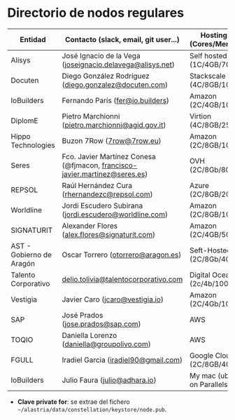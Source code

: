 ﻿# Directorio de nodos regulares

| Entidad | Contacto (slack, email, git user...) | Hosting info (Cores/Mem/HDD) | Clave private for * | enode |
| ------- | ------------------------------------ | ---------------------------------- | ------------- | ----- |
| Alisys | José Ignacio de la Vega (joseignacio.delavega@alisys.net) | Self hosted (1C/4GB/70GB) | AvVbQrGRfvMHHw+MO9KlW9g3NVY1ETTTRUGtAa07BS8= | enode://ee1cebf3111df175a5cd079c606cea7cc0a82e64c5900731d88cd79e00e8458068edeb2914167408856245a8731456205ef6bd6dfe6a63e112c5ee4e8a2d273c@217.130.52.154:21000?discport=0 |
| Docuten | Diego González Rodríguez (diego.gonzalez@docuten.com) | Stackscale (4C/8GB/100GB) | O+nm2OnJMsR76JIZYreRjpaD4SrcXgCq7MAaE/snpyA= | enode://8064fc030d09cff5690efbd7bd07dcb4ababbb1f04ae0a0b02776c6c60b86a78cda4baff33d44a681b3a76d36988232877f0ed9bb8c47ec95c5158b6409016ae@5.57.225.79:21000?discport=0 |
| IoBuilders | Fernando París (fer@io.builders) | Amazon (2C/4GB/100GB) | | enode://6dcccbad7a4e75701fef6fd0f578c7d3873a853c905a911c416c896914b7cbd46320c363659c46ea32abedd397cb592c001c274dd282c46ed0c63e95c242453c@34.241.169.145:21000?discport=0 |
| DiplomE | Pietro Marchionni (pietro.marchionni@agid.gov.it) | Virtion (4C/8GB/256GB) | hCzwYkHamL2HMmzAUjg13pXFN2pEEvYLF/wYf5VCcEQ= | enode://3efb067df8150ae2473b57ca418200b90b91bc7740c79642346f36fe68bc34f5639f7e4c04cf6947f1a39dd5c25e699e2742a37cc7673d4890ac945d36a950de@5.28.41.68:21000?discport=0 |
| Hippo Technologies | Buzon 7Row (7row@7row.eu) | Amazon (2C/8GB/100GB) | | enode://42a00600c4c090edfda6a8797204dbb0362459468db953f89f9c507f8e544af7260fbd0e5af976cc5c2b21aa31e1964529a45aa1fc77b01044636c0f1574864f@18.213.143.8:21000?discport=0 |
| Seres |  Fco. Javier Martínez Conesa (@fjmacon, francisco-javier.martinez@seres.es) | OVH (2C/8Gb/80Gb)| cpoLqMI6XFe1yunO0baHAbPupgYOdJl9hVgOGHMkglI= | enode://f256bf12229daba170e3c82f4fd5f33a85b61cc0b691c3d1b796a99f7c8f8afbdd657d7e2eecc01f219acefe1e031efb9d4003c01bab3b29b7ab4228d072a15e@51.68.123.73:21000?discport=0 |
| REPSOL | Raúl Hernández Cura (rhernandezc@repsol.com) | Azure (2C/8GB/200GB) | j4XSHzzh89L821qRr8++qYgR2ucJh67Ynmha+p0UoHo= | enode://6150966576eb7711db5719107e7eff4cd2d60e399fdf6f4cd16b9a7c8afe7128cb635804caf9a81276c90213b2dfe1155152ee3d0e33eb0b3dcc275998aeaea3@65.52.227.151:21000?discport=0 |
| Worldline | Jordi Escudero Subirana (jordi.escudero@worldline.com) | Amazon (2C/8GB/100GB) | XgbyAhz9wiPWHgegFBSQuysR61rrJRhGz2kwXQqrqgw= | enode://88d101570ac3a9d4ef327619ac403fbd1c5ba56d00865242677a71b3074cabe0c0510f27ae507972460115ecea1eff0a84528717b31c401a797df12920412eec@63.35.131.164:21000?discport=0 |
| SIGNATURIT | Alexander Flores (alex.flores@signaturit.com) | Amazon (2C/4GB/500GB) | Kja+np5wycVeHFF3hLonwS52kV+vr6dBvpa3DhL6pjM= | enode://49d8b134341941b9fb47da29ddaff341ddacd6ee1917d3c14c00deddef57c25a3d73fcc18ae54566db061b59c1770c62f7612d709b7795f71958904d01102f93@63.35.73.86:21000?discport=0 |
|AST - Gobierno de Aragón | Oscar Torrero (otorrero@aragon.es) | Seft-Hosted (2C/8Gb/40Gb) | 4OC03OJM7OssTnzgGYhbleDcfxMDGo48AQo2T1Mx7QE= |  enode://92ad13e3588b8cdddc9bfdc176b2c8ef06b0978cde050e67a36c13b6dae09c258a4f12c56e96bf8d576ad21e2da11a0e7d6684972c903303eae473c512ee6478@188.244.90.1:21000?discport=0 |
|Talento Corporativo| delio.tolivia@talentocorporativo.com | Digital Ocean (2c/4b/100GB) |  j1rMIjzTDMj60RZB0WdaOi9iFYVwtrxa9/ovtiBUdTI= | enode://ab058f52f047b518fa8bdaeb4fb4a14a00d980219c2795e186a7f5edc721ac592596053d80d26af4fb67d0fc34b641ea53a36c4b5faed44c25831d3436ab0bfe@165.227.156.215:21000?discport=0 |
|Vestigia| Javier Caro (jcaro@vestigia.io) | Amazon (2C/4Gb/100GB) |  dgmYTskTQCeFtSF19nNoSFkupDVZgC2J9KHTJY0p7g8= | enode://95393eb154556a1adb05f18d378480fec36be2c23883f5738dfbff0c60e50313ef98deeb496de6dfb30107287d4df4917a8739972591588abcd44ac5f5903f49@35.180.189.196:21000?discport=0 |
| SAP | José Prados (jose.prados@sap.com) | AWS | sN+ssDLd650I8IEKj1QElXswg1z6fiFQ8ehu07/Iq3c= | enode://5c914c8f8917dc6955041b1f5b3b2db53921d4b6bbbb548172b13e0be6d5fc93b6a01a88d017967ce627540630ea1e53b886ac36b125a59b04a13069848c70de@54.93.229.117:21000?discport=0 |
| TOQIO | Daniella Lorenzo (daniella@groupolivo.com) | AWS | wNv9Il6+hZjDSR8AruvANNn2TXaDnCiR/ZkfwhSvW0A= | 8eb892836f2234a421a21d62597312d3972566761a2545c296664f4adeb45d7ac1fbb426e932f99aa622466901d3ed34b36f6c11aaa8bc947152c733c67cf2f6@54.171.57.127 |
| FGULL | Iradiel Garcia (iradiel90@gmail.com) | Google Cloud (2C/8GB/40GB) | gb1DjI8o265opzWNRbNoDzXDpGKiqmJZamhXmpDYVEk= | enode://68dd23c5e3067c4d50e9cb76428eb0792c6932be6836be0c7f71c2c3fa058412d19a7c392a8bf677ae3b1df2790658850d8d4b4e085be2dfca2b85d5493a6a8d@35.241.151.245:21000?discport=0 |
| IoBuilders | Julio Faura (julio@adhara.io) | My mac (ubuntu on Parallels) | (NA) | enode://752073b399b89124b1c096e0c6890240105095984c26dc8b75793118e371735be521270bb061f8d25b66d2c677039901a2e183f01e71fe2f149531be63978e60@52.157.234.255:21000?discport=0 |
* **Clave private for**: se extrae del fichero `~/alastria/data/constellation/keystore/node.pub`.
